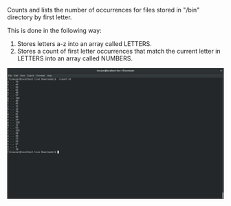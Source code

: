 Counts and lists the number of occurrences for files stored in "/bin" directory by first letter.

This is done in the following way:
  1. Stores letters a-z into an array called LETTERS.
  2. Stores a count of first letter occurrences that match the current letter in LETTERS
     into an array called NUMBERS.

![count-program-execution](images/count.sh.png)
